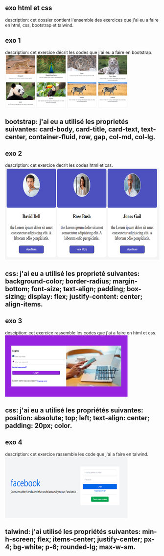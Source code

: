## exo html et css
description: cet dossier contient l'ensemble des exercices que j'ai eu a faire en html, css, bootstrap et talwind.
## exo 1
description: cet exercice décrit les codes que j'ai eu a faire en bootstrap.
<img src="images.r/bootstrap.png" alt="bootstrap.png" width="400" heigth="200"/>

## bootstrap: j'ai eu a utilisé les proprietés suivantes: card-body, card-title, card-text, text-center, container-fluid, row, gap, col-md, col-lg.

## exo 2
description: cet exercice decrit les codes html et css.
<img src="images.r/exo2.png" alt="exo2.png" widh="400" height="300"/>

## css: j'ai eu a utilisé les proprieté suivantes: background-color; border-radius; margin-bottom; font-size; text-align; padding; box-sizing; display: flex; justify-content: center; align-items.

## exo 3
desciption: cet exercice rassemble les codes que j'ai a faire en html et css.
<img src="images.r/exo3.png" alt="exo3.png" width="400" height="200"/>

## css:  j'ai eu a utilisé les propriétés suivantes: position: absolute; top; left; text-align: center; padding: 20px; color.

## exo 4
description: cet exercice rassemble les code que j'ai a faire en talwind.
<img src="images.r/Tailwind .png" alt="Tailwind .png" width="400" height="200"/>

## talwind: j'ai utilisé les propriétés suivantes: min-h-screen; flex; items-center; justify-center; px-4; bg-white; p-6; rounded-lg; max-w-sm.




     
     

    
